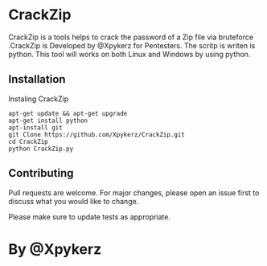 # CrackZip 

 CrackZip is a tools helps to crack the password of a Zip file via bruteforce .CrackZip is Developed by @Xpykerz for Pentesters. The scritp is writen is python. This tool will works on both Linux and Windows by using python.

## Installation

Instaling CrackZip

```
apt-get update && apt-get upgrade
apt-get install python
apt-install git
git Clone https://github.com/Xpykerz/CrackZip.git
cd CrackZip
python CrackZip.py
```
## Contributing

Pull requests are welcome. For major changes, please open an issue first to discuss what you would like to change.

Please make sure to update tests as appropriate.

# By @Xpykerz
